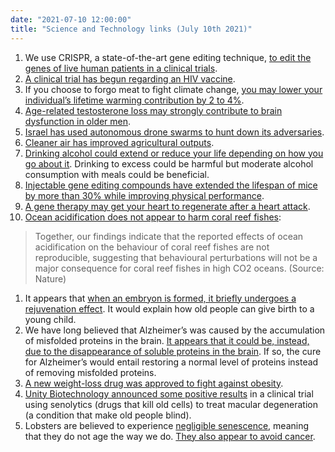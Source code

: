```yaml
---
date: "2021-07-10 12:00:00"
title: "Science and Technology links (July 10th 2021)"
---
```




1. We use CRISPR, a state-of-the-art gene editing technique, [to edit the genes of live human patients in a clinical trials](https://www.msn.com/en-in/money/markets/intellia-therapeutics-soars-58-after-its-gene-editing-crispr-therapy-shows-success-in-first-human-trials/ar-AALxyRH).
1. [A clinical trial has begun regarding an HIV vaccine](https://www.ox.ac.uk/news/2021-07-05-hiv-vaccine-trial-starts-oxford).
1. If you choose to forgo meat to fight climate change, [you may lower your individual&rsquo;s lifetime warming contribution by 2 to 4%](https://www.mdpi.com/2071-1050/13/10/5568/htm).
1. [Age-related testosterone loss may strongly contribute to brain dysfunction in older men](https://www.aging-us.com/article/203153/text).
1. [Israel has used autonomous drone swarms to hunt down its adversaries](https://www.the-sun.com/news/3222879/israel-first-ever-drone-swarm-hamas/).
1. [Cleaner air has improved agricultural outputs](https://iopscience.iop.org/article/10.1088/1748-9326/ac0fa4).
1. [Drinking alcohol could extend or reduce your life depending on how you go about it](https://www.sciencedirect.com/science/article/abs/pii/S0025619621001567). Drinking to excess could be harmful but moderate alcohol consumption with meals could be beneficial.
1. [Injectable gene editing compounds have extended the lifespan of mice by more than 30% while improving physical performance](https://www.biorxiv.org/content/10.1101/2021.06.26.449305v1).
1. [A gene therapy may get your heart to regenerate after a heart attack](https://stm.sciencemag.org/content/13/600/eabd6892).
1. [Ocean acidification does not appear to harm coral reef fishes](https://www.nature.com/articles/s41586-019-1903-y):<br/>

> Together, our findings indicate that the reported effects of ocean acidification on the behaviour of coral reef fishes are not reproducible, suggesting that behavioural perturbations will not be a major consequence for coral reef fishes in high CO2 oceans. (Source: Nature)

1. It appears that [when an embryon is formed, it briefly undergoes a rejuvenation effect](https://advances.sciencemag.org/content/7/26/eabg6082.full). It would explain how old people can give birth to a young child.
1. We have long believed that Alzheimer&rsquo;s was caused by the accumulation of misfolded proteins in the brain. [It appears that it could be, instead, due to the disappearance of soluble proteins in the brain](https://www.thelancet.com/journals/eclinm/article/PIIS2589-5370(21)00268-6/fulltext). If so, the cure for Alzheimer&rsquo;s would entail restoring a normal level of proteins instead of removing misfolded proteins.
1. [A new weight-loss drug was approved to fight against obesity](https://apnews.com/article/science-obesity-lifestyle-business-health-c6f992d717c6461ef20f40e6d4ee9d25).
1. [Unity Biotechnology announced some positive results](https://ir.unitybiotechnology.com/news-releases/news-release-details/unity-biotechnology-announces-positive-data-phase-1-clinical) in a clinical trial using senolytics (drugs that kill old cells) to treat macular degeneration (a condition that make old people blind).
1. Lobsters are believed to experience [negligible senescence](https://en.wikipedia.org/wiki/Negligible_senescence), meaning that they do not age the way we do. [They also appear to avoid cancer](https://www.sciencemag.org/news/2021/06/how-do-most-lobsters-stay-cancer-free-newly-sequenced-genome-could-reveal-their-secrets?fbclid=IwAR1W5gemd7awlzraK_aY7PQxIYeqiDbpilwiXnKl0a0DdA9olRDg8dJAYxA).


